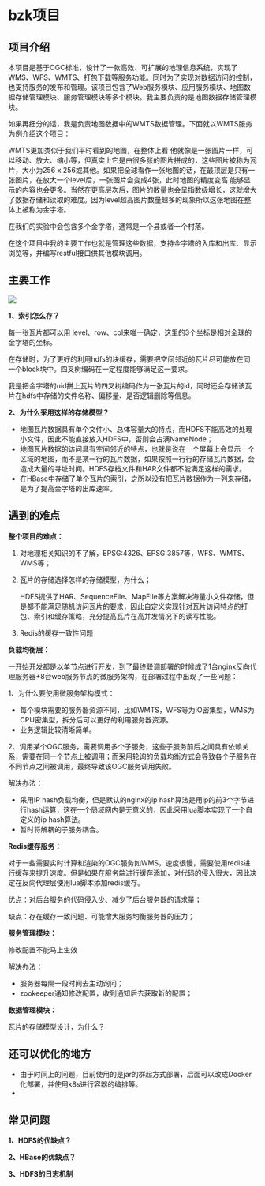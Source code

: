 # bzk项目

## 项目介绍

​		本项目是基于OGC标准，设计了一款高效、可扩展的地理信息系统，实现了WMS、WFS、WMTS、打包下载等服务功能。同时为了实现对数据访问的控制，也支持服务的发布和管理。该项目包含了Web服务模块、应用服务模块、地图数据存储管理模块、服务管理模块等多个模块。我主要负责的是地图数据存储管理模块。

如果再细分的话，我是负责地图数据中的WMTS数据管理。下面就以WMTS服务为例介绍这个项目：

WMTS更加类似于我们平时看到的地图，在整体上看 他就像是一张图片一样，可以移动、放大、缩小等，但真实上它是由很多张的图片拼成的，这些图片被称为瓦片，大小为256 x 256或其他。如果把全球看作一张地图的话，在最顶层是只有一张图片，在放大一个level后，一张图片会变成4张，此时地图的精度变高 能够显示的内容也会更多。当然在更高层次后，图片的数量也会呈指数级增长，这就增大了数据存储和读取的难度。因为level越高图片数量越多的现象所以这张地图在整体上被称为金字塔。

在我们的实验中会包含多个金字塔，通常是一个县或者一个村落。

在这个项目中我的主要工作也就是管理这些数据，支持金字塔的入库和出库、显示浏览等，并编写restful接口供其他模块调用。

## 主要工作

![](https://gitee.com/yanjundong97/picBed/raw/master/images/image-20210221141859378.png)

**1、索引怎么存？**

每一张瓦片都可以用 level、row、col来唯一确定，这里的3个坐标是相对全球的金字塔的坐标。

在存储时，为了更好的利用hdfs的块缓存，需要把空间邻近的瓦片尽可能放在同一个block块中。四叉树编码在一定程度能够满足这一要求。

我是把金字塔的uid拼上瓦片的四叉树编码作为一张瓦片的id，同时还会存储该瓦片在hdfs中存储的文件名称、偏移量、是否逻辑删除等信息。

**2、为什么采用这样的存储模型？**

- 地图瓦片数据具有单个文件小、总体容量大的特点，而HDFS不能高效的处理小文件，因此不能直接放入HDFS中，否则会占满NameNode；
- 地图瓦片数据的访问具有空间邻近的特点，也就是说在一个屏幕上会显示一个区域的地图，而不是某一行的瓦片数据，如果按照一行行的存储瓦片数据，会造成大量的寻址时间。HDFS存档文件和HAR文件都不能满足这样的需求。
- 在HBase中存储了单个瓦片的索引，之所以没有把瓦片数据作为一列来存储，是为了提高金字塔的出库速率。

## 遇到的难点

**整个项目的难点：**

1. 对地理相关知识的不了解，EPSG:4326、EPSG:3857等，WFS、WMTS、WMS等；

2. 瓦片的存储选择怎样的存储模型，为什么；

   HDFS提供了HAR、SequenceFile、MapFile等方案解决海量小文件存储，但是都不能满足随机访问瓦片的要求，因此自定义实现针对瓦片访问特点的打包、索引和缓存策略，充分提高瓦片在高并发情况下的读写性能。

3. Redis的缓存一致性问题

**负载均衡层：**

一开始开发都是以单节点进行开发，到了最终联调部署的时候成了1台nginx反向代理服务器+8台web服务节点的微服务架构，在部署过程中出现了一些问题：

1、为什么要使用微服务架构模式：

- 每个模块需要的服务器资源不同，比如WMTS，WFS等为IO密集型，WMS为CPU密集型，拆分后可以更好的利用服务器资源。
- 业务逻辑比较清晰简单。

2、调用某个OGC服务，需要调用多个子服务，这些子服务前后之间具有依赖关系，需要在同一个节点上被调用；而采用轮询的负载均衡方式会导致各个子服务在不同节点之间被调用，最终导致该OGC服务调用失败。

解决办法：

- 采用IP hash负载均衡，但是默认的nginx的ip hash算法是用ip的前3个字节进行hash运算，这在一个局域网内是无意义的，因此采用lua脚本实现了一个自定义的ip hash算法。
- 暂时将解耦的子服务耦合。

**Redis缓存服务：**

对于一些需要实时计算和渲染的OGC服务如WMS，速度很慢，需要使用redis进行缓存来提升速度。但是如果在服务端进行缓存添加，对代码的侵入很大，因此决定在反向代理层使用lua脚本添加redis缓存。

优点：对后台服务的代码侵入少、减少了后台服务器的请求量；

缺点：存在缓存一致问题、可能增大服务均衡服务器的压力；

**服务管理模块：**

修改配置不能马上生效

解决办法：

- 服务器每隔一段时间去主动询问；
- zookeeper通知修改配置，收到通知后去获取新的配置；

**数据管理模块：**

瓦片的存储模型设计，为什么？

## 还可以优化的地方

- 由于时间上的问题，目前使用的是jar的群起方式部署，后面可以改成Docker化部署，并使用k8s进行容器的编排等。
- 

## 常见问题

**1、HDFS的优缺点？**

**2、HBase的优缺点？**

**3、HDFS的日志机制**







































